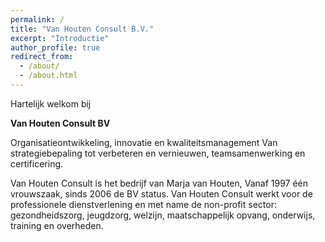 ```yaml
---
permalink: /
title: "Van Houten Consult B.V."
excerpt: "Introductie"
author_profile: true
redirect_from: 
  - /about/
  - /about.html
---
```


Hartelijk welkom bij

**Van Houten Consult BV**

Organisatieontwikkeling, innovatie en kwaliteitsmanagement 
Van strategiebepaling tot verbeteren en vernieuwen, teamsamenwerking en certificering. 

Van Houten Consult is het bedrijf van Marja van Houten, Vanaf 1997 één vrouwszaak, sinds 2006 de BV status. 
Van Houten Consult werkt voor de professionele dienstverlening en met name de non-profit sector: gezondheidszorg, jeugdzorg, welzijn, maatschappelijk opvang, onderwijs, training en overheden. 

